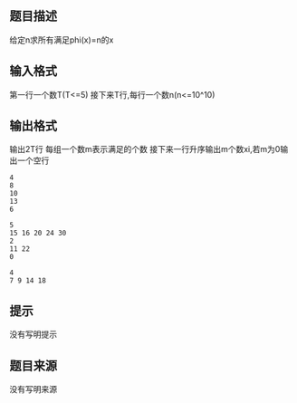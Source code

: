 


## 题目描述
给定n求所有满足phi(x)=n的x
## 输入格式
第一行一个数T(T<=5)
接下来T行,每行一个数n(n<=10^10)
## 输出格式
输出2T行
每组一个数m表示满足的个数
接下来一行升序输出m个数xi,若m为0输出一个空行

```input1
4
8
10
13
6

```

```output1
5
15 16 20 24 30
2
11 22
0

4
7 9 14 18
```

## 提示
没有写明提示
## 题目来源
没有写明来源


